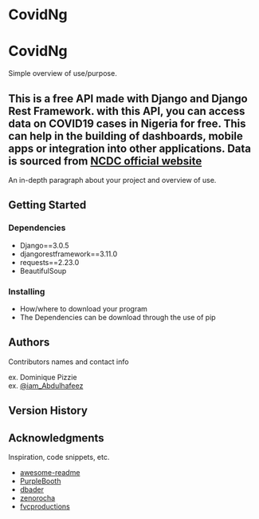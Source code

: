 # CovidNg
# CovidNg

Simple overview of use/purpose.

## This is a free API made with Django and Django Rest Framework. with this API, you can access data on COVID19 cases in Nigeria for free. This can help in the building of dashboards, mobile apps or integration into other applications. Data is sourced from [NCDC official website](https://covid19.ncdc.gov.ng/)

An in-depth paragraph about your project and overview of use.

## Getting Started

### Dependencies

* Django==3.0.5
* djangorestframework==3.11.0
* requests==2.23.0
* BeautifulSoup


### Installing

* How/where to download your program
* The Dependencies can be download through the use of pip 


## Authors

Contributors names and contact info

ex. Dominique Pizzie  
ex. [@iam_Abdulhafeez](https://twitter.com/@iam_Abdulhafeez)

## Version History


## Acknowledgments

Inspiration, code snippets, etc.
* [awesome-readme](https://github.com/matiassingers/awesome-readme)
* [PurpleBooth](https://gist.github.com/PurpleBooth/109311bb0361f32d87a2)
* [dbader](https://github.com/dbader/readme-template)
* [zenorocha](https://gist.github.com/zenorocha/4526327)
* [fvcproductions](https://gist.github.com/fvcproductions/1bfc2d4aecb01a834b46)